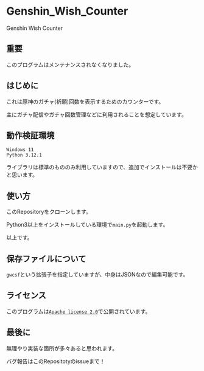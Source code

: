 # Genshin_Wish_Counter
Genshin Wish Counter

## 重要
このプログラムはメンテナンスされなくなりました。

## はじめに
これは原神のガチャ(祈願)回数を表示するためのカウンターです。

主にガチャ配信やガチャ回数管理などに利用されることを想定しています。

## 動作検証環境

```
Windows 11
Python 3.12.1
```

ライブラリは標準のもののみ利用していますので、追加でインストールは不要かと思います。

## 使い方

このRepositoryをクローンします。

Python3以上をインストールしている環境で``main.py``を起動します。

以上です。

## 保存ファイルについて

``gwcsf``という拡張子を指定していますが、中身はJSONなので編集可能です。

## ライセンス

このプログラムは[``Apache license 2.0``](https://github.com/mendoitarou/Genshin_Wish_Counter/blob/main/LICENSE)で公開されています。

## 最後に

無理やり実装な箇所が多々あると思われます。

バグ報告はこのRepositotyのissueまで！
